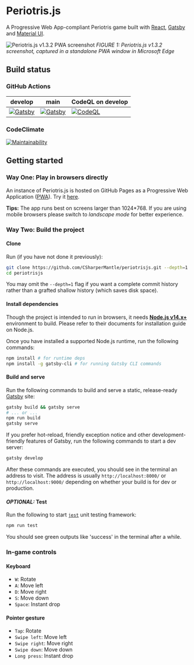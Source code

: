 # Periotris.js

A Progressive Web App-compliant Periotris game built with [React](https://reactjs.org/), [Gatsby](https://www.gatsbyjs.com/) and [Material UI](https://material-ui.com/).

![Periotris.js v1.3.2 PWA screenshot](https://user-images.githubusercontent.com/32665105/129712653-04dbe225-dd75-4143-ad22-7b0385b6b866.png)
*FIGURE 1: Periotris.js v1.3.2 screenshot, captured in a standalone PWA window in Microsoft Edge*

## Build status

### GitHub Actions

| develop                                                                                                                                                                                      | main                                                                                                                                                                                      | CodeQL on develop                                                                                                                                                                            |
| -------------------------------------------------------------------------------------------------------------------------------------------------------------------------------------------- | ----------------------------------------------------------------------------------------------------------------------------------------------------------------------------------------- | -------------------------------------------------------------------------------------------------------------------------------------------------------------------------------------------- |
| [![Gatsby](https://github.com/CSharperMantle/periotrisjs/actions/workflows/gatsby.yml/badge.svg?branch=develop)](https://github.com/CSharperMantle/periotrisjs/actions/workflows/gatsby.yml) | [![Gatsby](https://github.com/CSharperMantle/periotrisjs/actions/workflows/gatsby.yml/badge.svg?branch=main)](https://github.com/CSharperMantle/periotrisjs/actions/workflows/gatsby.yml) | [![CodeQL](https://github.com/CSharperMantle/periotrisjs/actions/workflows/codeql.yml/badge.svg?branch=develop)](https://github.com/CSharperMantle/periotrisjs/actions/workflows/codeql.yml) |

### CodeClimate

[![Maintainability](https://api.codeclimate.com/v1/badges/ae11798505dd181ae9a5/maintainability)](https://codeclimate.com/github/CSharperMantle/periotrisjs/maintainability)

## Getting started

### Way One: Play in browsers directly

An instance of Periotris.js is hosted on GitHub Pages as a Progressive Web Application ([PWA](https://developer.mozilla.org/en-US/docs/Web/Progressive_web_apps)). Try it [here](https://csharpermantle.github.io/periotrisjs).

**Tips:** The app runs best on screens larger than 1024*768. If you are using mobile browsers please switch to *landscape mode* for better experience.


### Way Two: Build the project

#### Clone

Run (if you have not done it previously):

```sh
git clone https://github.com/CSharperMantle/periotrisjs.git --depth=1
cd periotrisjs
```

You may omit the `--depth=1` flag if you want a complete commit history rather than a grafted shallow history (which saves disk space).

#### Install dependencies

Though the project is intended to run in browsers, it needs [**Node.js v14.x+**](https://nodejs.org/) environment to build. Please refer to their documents for installation guide on Node.js.

Once you have installed a supported Node.js runtime, run the following commands:

```sh
npm install # for runtime deps
npm install -g gatsby-cli # for running Gatsby CLI commands
```

#### Build and serve

Run the following commands to build and serve a static, release-ready [Gatsby](https://gatsbyjs.com/) site:

```sh
gatsby build && gatsby serve
# ... or ...
npm run build
gatsby serve
```

If you prefer hot-reload, friendly exception notice and other development-friendly features of Gatsby, run the following commands to start a dev server:

```sh
gatsby develop
```

After these commands are executed, you should see in the terminal an address to visit.
The address is usually `http://localhost:8000/` or `http://localhost:9000/` depending on whether your build is for dev or production.

#### _OPTIONAL:_ Test

Run the following to start [`jest`](https://jestjs.io/) unit testing framework:

```sh
npm run test
```

You should see green outputs like 'success' in the terminal after a while.

### In-game controls

#### Keyboard

- `W`: Rotate
- `A`: Move left
- `D`: Move right
- `S`: Move down
- `Space`: Instant drop

#### Pointer gesture

- `Tap`: Rotate
- `Swipe left`: Move left
- `Swipe right`: Move right
- `Swipe down`: Move down
- `Long press`: Instant drop
